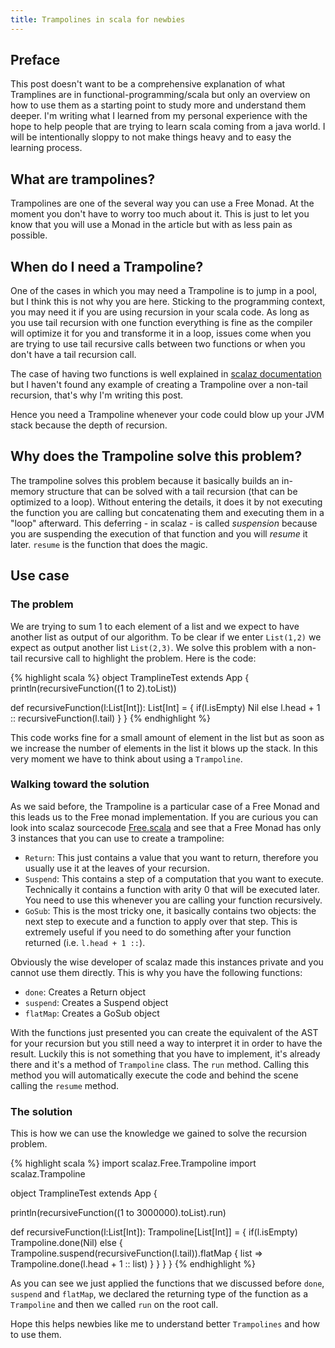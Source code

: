 ```yaml
---
title: Trampolines in scala for newbies
---
```


## Preface 

This post doesn't want to be a comprehensive explanation of what Tramplines are in functional-programming/scala but only an overview on how to use them as
a starting point to study more and understand them deeper.
I'm writing what I learned from my personal experience with the hope to help people that are trying to learn scala coming from a java world. I will be
intentionally sloppy to not make things heavy and to easy the learning process.

## What are trampolines?

Trampolines are one of the several way you can use a Free Monad. At the moment you don't have to worry too much about it. This is just to let you know that
you will use a Monad in the article but with as less pain as possible.

## When do I need a Trampoline?

One of the cases in which you may need a Trampoline is to jump in a pool, but I think this is not why you are here. 
Sticking to the programming context, you may need it if you are using recursion in your scala code. As long as you use tail recursion with one function 
everything is fine as the compiler will optimize it for you and transforme it in a loop, issues come when you are trying to use tail recursive calls between two
functions or when you don't have a tail recursion call.

The case of having two functions is well explained in [scalaz documentation](http://eed3si9n.com/learning-scalaz/Stackless+Scala+with+Free+Monads.html)
but I haven't found any example of creating a Trampoline over a non-tail recursion, that's why I'm writing this post.

Hence you need a Trampoline whenever your code could blow up your JVM stack because the depth of recursion.

## Why does the Trampoline solve this problem?

The trampoline solves this problem because it basically builds an in-memory structure that can be solved with a tail recursion (that can be optimized to a loop). 
Without entering the details, it does it by not executing the function you are calling but concatenating them and executing them in a "loop" afterward. 
This deferring - in scalaz - is called _suspension_ because you are suspending the execution of that function and you will _resume_ it later. `resume` is
the function that does the magic.

## Use case

### The problem

We are trying to sum 1 to each element of a list and we expect to have another list as output of our algorithm. To be clear if we enter `List(1,2)` we expect as
output another list `List(2,3)`. We solve this problem with a non-tail recursive call to highlight the problem. Here is the code:

{% highlight scala %}
object TramplineTest extends App {
  println(recursiveFunction((1 to 2).toList))

  def recursiveFunction(l:List[Int]): List[Int] = {
    if(l.isEmpty) Nil
    else l.head + 1 :: recursiveFunction(l.tail)
  }
}
{% endhighlight %}

This code works fine for a small amount of element in the list but as soon as we increase the number of elements in the list it blows up the stack. In this
very moment we have to think about using a `Trampoline`.

### Walking toward the solution

As we said before, the Trampoline is a particular case of a Free Monad and this leads us to the Free monad implementation. If you are curious you can look into
scalaz sourcecode [Free.scala](https://github.com/scalaz/scalaz/blob/series/7.2.x/core/src/main/scala/scalaz/Free.scala) and see that a Free Monad has only 3 
instances that you can use to create a trampoline:
	
- `Return`: This just contains a value that you want to return, therefore you usually use it at the leaves of your recursion.
- `Suspend`: This contains a step of a computation that you want to execute. Technically it contains a function with arity 0 that will be executed later. You need to use this
 whenever you are calling your function recursively.
- `GoSub`: This is the most tricky one, it basically contains two objects: the next step to execute and a function to apply over that step. This is extremely useful
 if you need to do something after your function returned (i.e. `l.head + 1 ::`).

Obviously the wise developer of scalaz made this instances private and you cannot use them directly. This is why you have the following functions:

- `done`: Creates a Return object
- `suspend`: Creates a Suspend object
- `flatMap`: Creates a GoSub object

With the functions just presented you can create the equivalent of the AST for your recursion but you still need a way to interpret it in order to have the
result. Luckily this is not something that you have to implement, it's already there and it's a method of `Trampoline` class. The `run` method. Calling this 
method you will automatically execute the code and behind the scene calling the `resume` method.

### The solution

This is how we can use the knowledge we gained to solve the recursion problem.

{% highlight scala %}
import scalaz.Free.Trampoline
import scalaz.Trampoline

object TramplineTest extends App {

  println(recursiveFunction((1 to 3000000).toList).run)

  def recursiveFunction(l:List[Int]): Trampoline[List[Int]] = {
    if(l.isEmpty)
      Trampoline.done(Nil)
    else {
      Trampoline.suspend(recursiveFunction(l.tail)).flatMap { list =>
        Trampoline.done(l.head + 1 :: list)
      }
    }
  }
}
{% endhighlight %}

As you can see we just applied the functions that we discussed before `done`, `suspend` and `flatMap`, we declared the returning type of the function
as a `Trampoline` and then we called `run` on the root call.

Hope this helps newbies like me to understand better `Trampolines` and how to use them.


